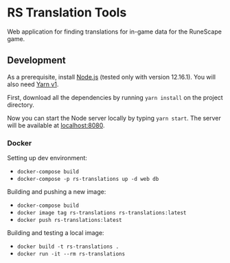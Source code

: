 # RS Translation Tools

Web application for finding translations for in-game data for the RuneScape game.


## Development

As a prerequisite, install [Node.js](https://nodejs.org) (tested only with version 12.16.1). You will also need [Yarn v1](https://classic.yarnpkg.com/en/docs/install).

First, download all the dependencies by running `yarn install` on the project directory.

Now you can start the Node server locally by typing `yarn start`. The server will be available at [localhost:8080](http://localhost:8080).


### Docker

Setting up dev environment:
* `docker-compose build`
* `docker-compose -p rs-translations up -d web db`

Building and pushing a new image:
* `docker-compose build`
* `docker image tag rs-translations rs-translations:latest`
* `docker push rs-translations:latest`

Building and testing a local image:
* `docker build -t rs-translations .`
* `docker run -it --rm rs-translations`